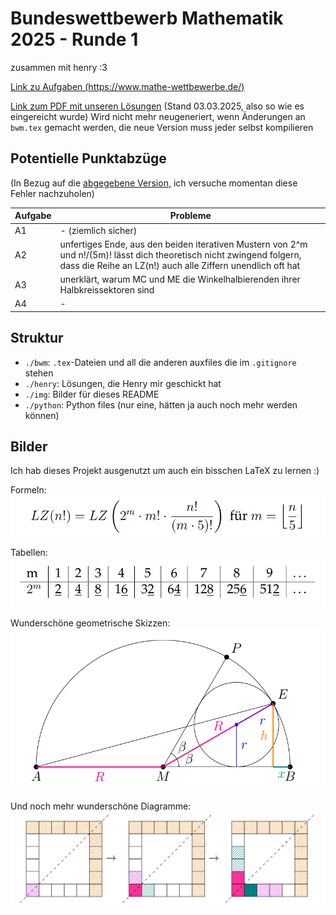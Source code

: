 # Bundeswettbewerb Mathematik 2025 - Runde 1

zusammen mit henry :3

[Link zu Aufgaben (https://www.mathe-wettbewerbe.de/)](https://www.mathe-wettbewerbe.de/fileadmin/Mathe-Wettbewerbe/Bundeswettbewerb_Mathematik/Dokumente/Aufgaben_und_Loesungen_BWM/2025/BWM_2025_Aufgabenblatt_SCREEN.pdf)

[Link zum PDF mit unseren Lösungen](final.pdf) (Stand 03.03.2025, also so wie es eingereicht wurde) Wird nicht mehr neugeneriert, wenn Änderungen an `bwm.tex` gemacht werden, die neue Version muss jeder selbst kompilieren

## Potentielle Punktabzüge

(In Bezug auf die [abgegebene Version](final.pdf), ich versuche momentan diese Fehler nachzuholen)

|Aufgabe|Probleme|
|-|-|
|A1|- (ziemlich sicher)|
|A2|unfertiges Ende, aus den beiden iterativen Mustern von 2^m und n!/(5m)! lässt dich theoretisch nicht zwingend folgern, dass die Reihe an LZ(n!) auch alle Ziffern unendlich oft hat|
|A3|unerklärt, warum MC und ME die Winkelhalbierenden ihrer Halbkreissektoren sind|
|A4|-|

## Struktur

- `./bwm`: `.tex`-Dateien und all die anderen auxfiles die im `.gitignore` stehen
- `./henry`: Lösungen, die Henry mir geschickt hat
- `./img`: Bilder für dieses README
- `./python`: Python files (nur eine, hätten ja auch noch mehr werden können)

## Bilder

Ich hab dieses Projekt ausgenutzt um auch ein bisschen LaTeX zu lernen :)

Formeln: <br>![alt text](img/formel.png)

Tabellen: <br>![alt text](img/tabelle.png)

Wunderschöne geometrische Skizzen: <br>![alt text](img/geo.png)

Und noch mehr wunderschöne Diagramme: <br>![alt text](img/spiel.png)

